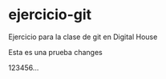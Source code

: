 # ejercicio-git
Ejercicio para la clase de git en Digital House

Esta es una prueba
changes

123456...
